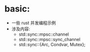# basic:

- 一些 rust 并发编程示例
- 涉及内容:
    - std::sync::mpsc::channel
    - std::sync::mpsc::sync_channel
    - std::sync::{Arc, Condvar, Mutex};